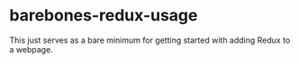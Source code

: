 # barebones-redux-usage
This just serves as a bare minimum for getting started with adding Redux to a webpage.
